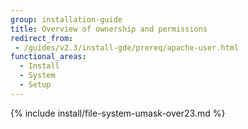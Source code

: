 ```yaml
---
group: installation-guide
title: Overview of ownership and permissions
redirect_from:
 - /guides/v2.3/install-gde/prereq/apache-user.html
functional_areas:
  - Install
  - System
  - Setup
---
```


{% include install/file-system-umask-over23.md %}
